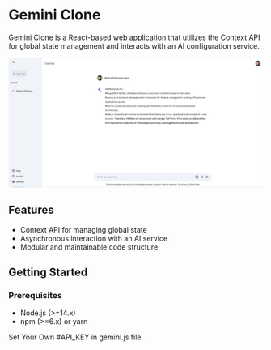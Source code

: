 # Gemini Clone

Gemini Clone is a React-based web application that utilizes the Context API for global state management and interacts with an AI configuration service.

![Gemini Clone Screenshot](public/gemini.png)

## Features

- Context API for managing global state
- Asynchronous interaction with an AI service
- Modular and maintainable code structure

## Getting Started

### Prerequisites

- Node.js (>=14.x)
- npm (>=6.x) or yarn

Set Your Own  #API_KEY in gemini.js file.
